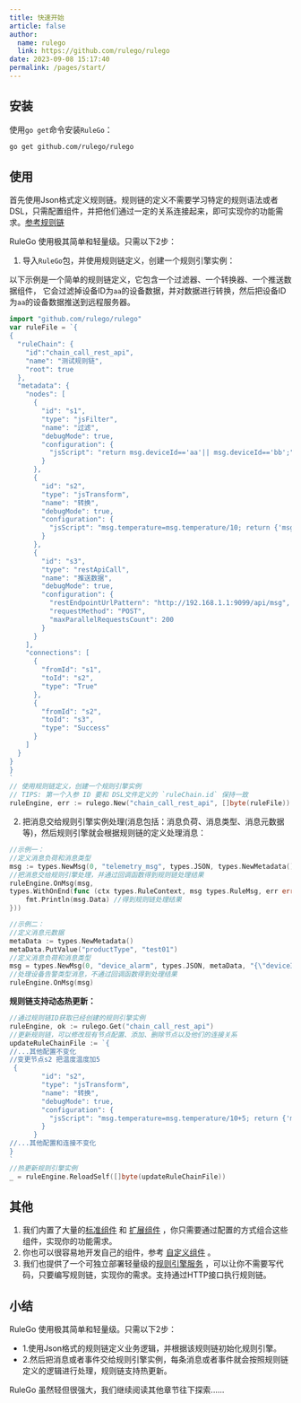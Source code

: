 ```yaml
---
title: 快速开始 
article: false 
author:
  name: rulego 
  link: https://github.com/rulego/rulego
date: 2023-09-08 15:17:40 
permalink: /pages/start/
---
```


## 安装

使用`go get`命令安装`RuleGo`：

```bash
go get github.com/rulego/rulego
```

## 使用

首先使用Json格式定义规则链。规则链的定义不需要学习特定的规则语法或者DSL，只需配置组件，并把他们通过一定的关系连接起来，即可实现你的功能需求。[参考规则链](/pages/6f46fc/)

RuleGo 使用极其简单和轻量级。只需以下2步：

1. 导入`RuleGo`包，并使用规则链定义，创建一个规则引擎实例：

以下示例是一个简单的规则链定义，它包含一个过滤器、一个转换器、一个推送数据组件， 它会过滤掉设备ID为`aa`的设备数据，并对数据进行转换，然后把设备ID为`aa`的设备数据推送到远程服务器。

```go
import "github.com/rulego/rulego"
var ruleFile = `{
{
  "ruleChain": {
    "id":"chain_call_rest_api",
    "name": "测试规则链",
    "root": true
  },
  "metadata": {
    "nodes": [
      {
        "id": "s1",
        "type": "jsFilter",
        "name": "过滤",
        "debugMode": true,
        "configuration": {
          "jsScript": "return msg.deviceId=='aa'|| msg.deviceId=='bb';"
        }
      },
      {
        "id": "s2",
        "type": "jsTransform",
        "name": "转换",
        "debugMode": true,
        "configuration": {
          "jsScript": "msg.temperature=msg.temperature/10; return {'msg':msg,'metadata':metadata,'msgType':msgType};"
        }
      },
      {
        "id": "s3",
        "type": "restApiCall",
        "name": "推送数据",
        "debugMode": true,
        "configuration": {
          "restEndpointUrlPattern": "http://192.168.1.1:9099/api/msg",
          "requestMethod": "POST",
          "maxParallelRequestsCount": 200
        }
      }
    ],
    "connections": [
      {
        "fromId": "s1",
        "toId": "s2",
        "type": "True"
      },
      {
        "fromId": "s2",
        "toId": "s3",
        "type": "Success"
      }
    ]
  }
}
}
`
// 使用规则链定义，创建一个规则引擎实例
// TIPS: 第一个入参 ID 要和 DSL文件定义的 `ruleChain.id` 保持一致
ruleEngine, err := rulego.New("chain_call_rest_api", []byte(ruleFile))
```

2. 把消息交给规则引擎实例处理(消息包括：消息负荷、消息类型、消息元数据等)，然后规则引擎就会根据规则链的定义处理消息：

```go
//示例一：
//定义消息负荷和消息类型
msg := types.NewMsg(0, "telemetry_msg", types.JSON, types.NewMetadata(), "{\"deviceId\":\"aa\",\"temperature\":290}")
//把消息交给规则引擎处理，并通过回调函数得到规则链处理结果
ruleEngine.OnMsg(msg,
types.WithOnEnd(func (ctx types.RuleContext, msg types.RuleMsg, err error, relationType string) {
    fmt.Println(msg.Data) //得到规则链处理结果
}))

//示例二：
//定义消息元数据
metaData := types.NewMetadata()
metaData.PutValue("productType", "test01")
//定义消息负荷和消息类型
msg = types.NewMsg(0, "device_alarm", types.JSON, metaData, "{\"deviceId\":\"bb\",\"alarm\":1}")
//处理设备告警类型消息，不通过回调函数得到处理结果
ruleEngine.OnMsg(msg)
```

**规则链支持动态热更新：**

```go
//通过规则链ID获取已经创建的规则引擎实例
ruleEngine, ok := rulego.Get("chain_call_rest_api")
//更新规则链，可以修改现有节点配置、添加、删除节点以及他们的连接关系
updateRuleChainFile := `{
//...其他配置不变化
//变更节点s2 把温度温度加5
 {
        "id": "s2",
        "type": "jsTransform",
        "name": "转换",
        "debugMode": true,
        "configuration": {
          "jsScript": "msg.temperature=msg.temperature/10+5; return {'msg':msg,'metadata':metadata,'msgType':msgType};"
        }
      }
//...其他配置和连接不变化
}
`
//热更新规则引擎实例
_ = ruleEngine.ReloadSelf([]byte(updateRuleChainFile))
```

## 其他

1. 我们内置了大量的[标准组件](/pages/88fc3c/) 和 [扩展组件](/pages/d7fc43/) ，你只需要通过配置的方式组合这些组件，实现你的功能需求。
2. 你也可以很容易地开发自己的组件，参考 [自定义组件](/pages/caed1b/) 。
3. 我们也提供了一个可独立部署轻量级的[规则引擎服务](/pages/rulego-server/) ，可以让你不需要写代码，只要编写规则链，实现你的需求。支持通过HTTP接口执行规则链。

## 小结

RuleGo 使用极其简单和轻量级。只需以下2步：

- 1.使用Json格式的规则链定义业务逻辑，并根据该规则链初始化规则引擎。
- 2.然后把消息或者事件交给规则引擎实例，每条消息或者事件就会按照规则链定义的逻辑进行处理，规则链支持热更新。

RuleGo 虽然轻但很强大，我们继续阅读其他章节往下探索......
